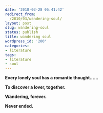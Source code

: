 ```yaml
---
date: '2010-03-28 06:41:42'
redirect_from:
  /2010/03/wandering-soul/
layout: post
slug: wandering-soul
status: publish
title: wandering soul
wordpress_id: '200'
categories:
- literature
tags:
- literature
- soul
---
```


**Every lonely soul has a romantic thought......**




**To discover a lover, together.**




**Wandering, forever.**




**Never ended.**
